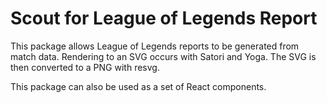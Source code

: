 # Scout for League of Legends Report

This package allows League of Legends reports to be generated from match data.
Rendering to an SVG occurs with Satori and Yoga. The SVG is then converted to a
PNG with resvg.

This package can also be used as a set of React components.
